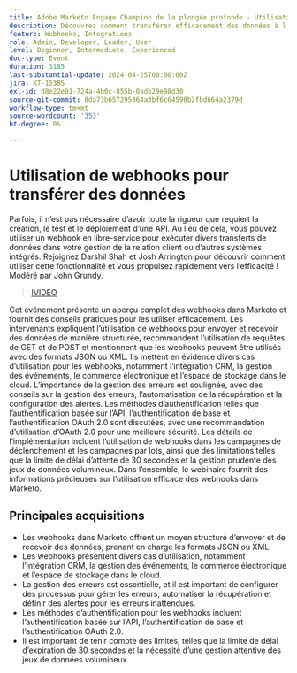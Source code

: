 ```yaml
---
title: Adobe Marketo Engage Champion de la plongée profonde - Utilisation de webhooks pour le transfert de données
description: Découvrez comment transférer efficacement des données à l’aide de webhooks dans Marketo avec Darshil Shah et Josh Arrington, couvrant la gestion structurée des données, la gestion des erreurs, les méthodes d’authentification et des cas pratiques d’utilisation tels que l’intégration CRM et le commerce électronique, modérés par John Grundy.
feature: Webhooks, Integrations
role: Admin, Developer, Leader, User
level: Beginner, Intermediate, Experienced
doc-type: Event
duration: 3185
last-substantial-update: 2024-04-25T00:00:00Z
jira: KT-15385
exl-id: d8e22e01-724a-4b0c-855b-0adb29e98d30
source-git-commit: 8da73b657295864a3bf6c64598b2fbd664a2379d
workflow-type: tm+mt
source-wordcount: '353'
ht-degree: 0%

---
```


# Utilisation de webhooks pour transférer des données

Parfois, il n’est pas nécessaire d’avoir toute la rigueur que requiert la création, le test et le déploiement d’une API. Au lieu de cela, vous pouvez utiliser un webhook en libre-service pour exécuter divers transferts de données dans votre gestion de la relation client ou d’autres systèmes intégrés. Rejoignez Darshil Shah et Josh Arrington pour découvrir comment utiliser cette fonctionnalité et vous propulsez rapidement vers l’efficacité ! Modéré par John Grundy.

>[!VIDEO](https://video.tv.adobe.com/v/3428687/?learn=on)

Cet événement présente un aperçu complet des webhooks dans Marketo et fournit des conseils pratiques pour les utiliser efficacement. Les intervenants expliquent l’utilisation de webhooks pour envoyer et recevoir des données de manière structurée, recommandent l’utilisation de requêtes de GET et de POST et mentionnent que les webhooks peuvent être utilisés avec des formats JSON ou XML. Ils mettent en évidence divers cas d’utilisation pour les webhooks, notamment l’intégration CRM, la gestion des événements, le commerce électronique et l’espace de stockage dans le cloud. L’importance de la gestion des erreurs est soulignée, avec des conseils sur la gestion des erreurs, l’automatisation de la récupération et la configuration des alertes. Les méthodes d’authentification telles que l’authentification basée sur l’API, l’authentification de base et l’authentification OAuth 2.0 sont discutées, avec une recommandation d’utilisation d’OAuth 2.0 pour une meilleure sécurité. Les détails de l’implémentation incluent l’utilisation de webhooks dans les campagnes de déclenchement et les campagnes par lots, ainsi que des limitations telles que la limite de délai d’attente de 30 secondes et la gestion prudente des jeux de données volumineux. Dans l’ensemble, le webinaire fournit des informations précieuses sur l’utilisation efficace des webhooks dans Marketo.

## Principales acquisitions

* Les webhooks dans Marketo offrent un moyen structuré d’envoyer et de recevoir des données, prenant en charge les formats JSON ou XML.
* Les webhooks présentent divers cas d’utilisation, notamment l’intégration CRM, la gestion des événements, le commerce électronique et l’espace de stockage dans le cloud.
* La gestion des erreurs est essentielle, et il est important de configurer des processus pour gérer les erreurs, automatiser la récupération et définir des alertes pour les erreurs inattendues.
* Les méthodes d’authentification pour les webhooks incluent l’authentification basée sur l’API, l’authentification de base et l’authentification OAuth 2.0.
* Il est important de tenir compte des limites, telles que la limite de délai d’expiration de 30 secondes et la nécessité d’une gestion attentive des jeux de données volumineux.
